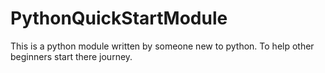 # PythonQuickStartModule
This is a python module written by someone new to python. To help other beginners start there journey.
